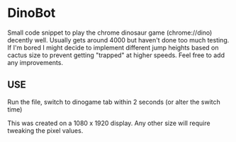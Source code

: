 # DinoBot
Small code snippet to play the chrome dinosaur game (chrome://dino) decently well. Usually gets around 4000 but haven't done too much testing. If I'm bored I might decide to implement different jump heights based on cactus size to prevent getting "trapped" at higher speeds. Feel free to add any improvements.

## USE
Run the file, switch to dinogame tab within 2 seconds (or alter the switch time)

This was created on a 1080 x 1920 display. Any other size will require tweaking the pixel values.
